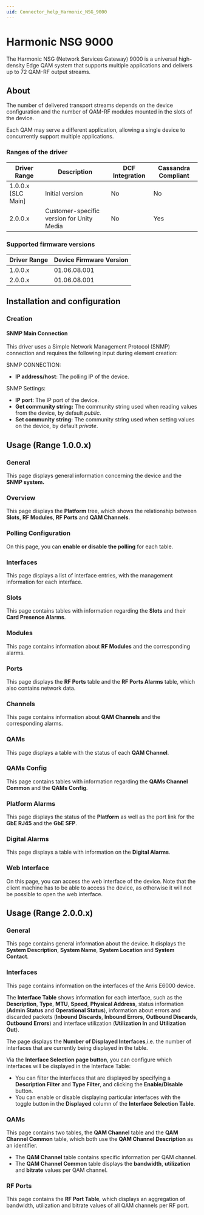 ```yaml
---
uid: Connector_help_Harmonic_NSG_9000
---
```


# Harmonic NSG 9000

The Harmonic NSG (Network Services Gateway) 9000 is a universal high-density Edge QAM system that supports multiple applications and delivers up to 72 QAM-RF output streams.

## About

The number of delivered transport streams depends on the device configuration and the number of QAM-RF modules mounted in the slots of the device.

Each QAM may serve a different application, allowing a single device to concurrently support multiple applications.

### Ranges of the driver

| **Driver Range**     | **Description**                           | **DCF Integration** | **Cassandra Compliant** |
|----------------------|-------------------------------------------|---------------------|-------------------------|
| 1.0.0.x \[SLC Main\] | Initial version                           | No                  | No                      |
| 2.0.0.x              | Customer-specific version for Unity Media | No                  | Yes                     |

### Supported firmware versions

| **Driver Range** | **Device Firmware Version** |
|------------------|-----------------------------|
| 1.0.0.x          | 01.06.08.001                |
| 2.0.0.x          | 01.06.08.001                |

## Installation and configuration

### Creation

#### SNMP Main Connection

This driver uses a Simple Network Management Protocol (SNMP) connection and requires the following input during element creation:

SNMP CONNECTION:

- **IP address/host**: The polling IP of the device.

SNMP Settings:

- **IP port**: The IP port of the device.
- **Get community string:** The community string used when reading values from the device, by default *public*.
- **Set community string:** The community string used when setting values on the device, by default *private*.

## Usage (Range 1.0.0.x)

### General

This page displays general information concerning the device and the **SNMP system.**

### Overview

This page displays the **Platform** tree, which shows the relationship between **Slots**, **RF Modules**, **RF Ports** and **QAM Channels**.

### Polling Configuration

On this page, you can **enable or disable the polling** for each table.

### Interfaces

This page displays a list of interface entries, with the management information for each interface.

### Slots

This page contains tables with information regarding the **Slots** and their **Card Presence Alarms**.

### Modules

This page contains information about **RF Modules** and the corresponding alarms.

### Ports

This page displays the **RF Ports** table and the **RF Ports Alarms** table, which also contains network data.

### Channels

This page contains information about **QAM Channels** and the corresponding alarms.

### QAMs

This page displays a table with the status of each **QAM Channel**.

### QAMs Config

This page contains tables with information regarding the **QAMs Channel Common** and the **QAMs Config**.

### Platform Alarms

This page displays the status of the **Platform** as well as the port link for the **GbE RJ45** and the **GbE SFP**.

### Digital Alarms

This page displays a table with information on the **Digital Alarms**.

### Web Interface

On this page, you can access the web interface of the device. Note that the client machine has to be able to access the device, as otherwise it will not be possible to open the web interface.

## Usage (Range 2.0.0.x)

### General

This page contains general information about the device. It displays the **System Description**, **System Name**, **System Location** and **System Contact**.

### Interfaces

This page contains information on the interfaces of the Arris E6000 device.

The **Interface Table** shows information for each interface, such as the **Description**, **Type**, **MTU**, **Speed**, **Physical Address**, status information (**Admin Status** and **Operational Status**), information about errors and discarded packets (**Inbound Discards**, **Inbound Errors**, **Outbound Discards**, **Outbound Errors**) and interface utilization (**Utilization In** and **Utilization Out**).

The page displays the **Number of Displayed Interfaces**,i.e. the number of interfaces that are currently being displayed in the table.

Via the **Interface Selection page button**, you can configure which interfaces will be displayed in the Interface Table:

- You can filter the interfaces that are displayed by specifying a **Description Filter** and **Type Filter**, and clicking the **Enable/Disable** button.
- You can enable or disable displaying particular interfaces with the toggle button in the **Displayed** column of the **Interface Selection Table**.

### QAMs

This page contains two tables, the **QAM Channel** table and the **QAM Channel Common** table, which both use the **QAM Channel Description** as an identifier.

- The **QAM Channel** table contains specific information per QAM channel.
- The **QAM Channel Common** table displays the **bandwidth**, **utilization** and **bitrate** values per QAM channel.

### RF Ports

This page contains the **RF Port Table**, which displays an aggregation of bandwidth, utilization and bitrate values of all QAM channels per RF port.
